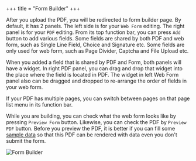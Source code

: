 +++
title = "Form Builder"
+++

After you upload the PDF, you will be redirected to form builder page. By default, it has 2 panels. The left side is for your `Web Form` editing. The right panel is for your `PDF` editing. From its top function bar, you can press `Add` button to add various fields. Some fields are shared by both PDF and web form, such as Single Line Field, Choice and Signature etc. Some fields are only used for web form, such as Page Divider, Captcha and File Upload etc.

When you added a field that is shared by PDF and Form, both panels will have a widget. In right PDF panel, you can drag and drop that widget into the place where the field is located in PDF. The widget in left Web Form panel also can be dragged and dropped to re-arrange the order of fields in your web form. 

If your PDF has multiple pages, you can switch between pages on that page list menu in its function bar.

While you are building, you can check what the web form looks like by pressing `Preview Form` button. Likewise, you can check the PDF by `Preview PDF` button. Before you preview the PDF, it is better if you can fill some [sample data](p20-preview#fill-sample-data) so that this PDF can be rendered with data even you don't submit the form.

![Form Builder](/images/page/form/builder.png)